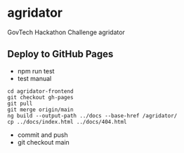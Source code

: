 # agridator
GovTech Hackathon Challenge agridator

## Deploy to GitHub Pages
- npm run test
- test manual
```
cd agridator-frontend
git checkout gh-pages
git pull
git merge origin/main
ng build --output-path ../docs --base-href /agridator/
cp ../docs/index.html ../docs/404.html
```
- commit and push
- git checkout main
